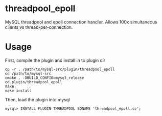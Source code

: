 # threadpool_epoll
MySQL threadpool and epoll connection handler. Allows 100x simultaneous clients vs thread-per-connection.

# Usage

First, compile the plugin and install in to plugin dir

    cp -r . /path/to/mysql-src/plugin/threadpool_epoll
    cd /path/to/mysql-src
    cmake . -DBUILD_CONFIG=mysql_release
    cd plugin/threadpool_epoll
    make
    make install

Then, load the plugin into mysql

    mysql> INSTALL PLUGIN THREADPOOL SONAME 'threadpool_epoll.so';
